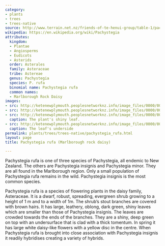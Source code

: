 ```yaml
---
category:
- plants
- trees
- trees-native
source: http://www.terrain.net.nz/friends-of-te-henui-group/table-1/pachystegia-rufa-marlborough-rock-daisy.html
wikipedia: https://en.wikipedia.org/wiki/Pachystegia
attributes:
  kingdom:
  - Plantae
  - Angiosperms
  - Eudicots
  - Asterids
  order: Asterales
  family: Asteraceae
  tribe: Astereae
  genus: Pachystegia
  species: P. rufa
  binomial name: Pachystegia rufa
  common names:
  - Marlborough Rock Daisy
images:
- src: http://ketenewplymouth.peoplesnetworknz.info/image_files/0000/0012/5548/Pachystegia_rufa_.JPG
- src: http://ketenewplymouth.peoplesnetworknz.info/image_files/0000/0012/5553/Pachystegia_rufa_-001.JPG
- src: http://ketenewplymouth.peoplesnetworknz.info/image_files/0000/0012/5558/Pachystegia_rufa_-002.JPG
  caption: The plant's shiny leaf.
- src: http://ketenewplymouth.peoplesnetworknz.info/image_files/0000/0012/5563/Pachystegia_rufa_-003.JPG
  caption: The leaf's underside
permalink: plants/trees/trees-native/pachystegia_rufa.html
layout: page
title: Pachystegia rufa (Marlborough rock daisy)

---
```

Pachystegia rufa is one of three species of Pachystegia, all endemic to New Zealand. The others are Pachystegia insignis and Pachystegia minor. They are all found in the Marlborough region. Only a small population of Pachystegia rufa remains in the wild. Pachystegia insignis is the most common species.

Pachystegia rufa is a species of flowering plants in the daisy family, Asteraceae. It is a dwarf, robust, spreading, evergreen shrub growing to a height of 1 m and to a width of 1m. The shrub’s stout branches are covered with brown hairs. 
It has large, leathery, oblong, dark green, shiny leaves which are smaller than those of Pachystegia insignis. The leaves are crowded towards the ends of the branches. They are a shiny, deep green on top with an undersurface that is clad with a thick tomentum. 
In spring it has large white daisy-like flowers with a yellow disc in the centre. 
When Pachystegia rufa is brought into close association with Pachystegia insignis it readily hybridises creating a variety of hybrids.
